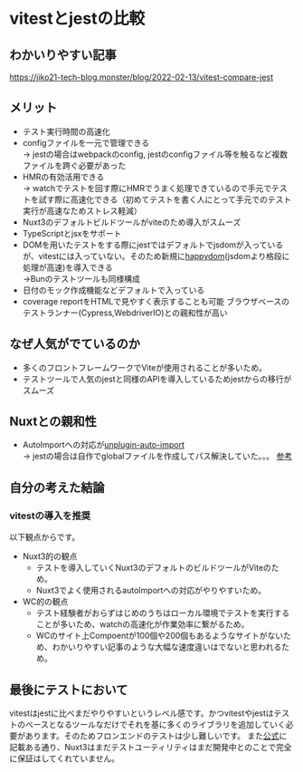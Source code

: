 # vitestとjestの比較

## わかいりやすい記事
https://jiko21-tech-blog.monster/blog/2022-02-13/vitest-compare-jest

## メリット
- テスト実行時間の高速化
- configファイルを一元で管理できる  
→ jestの場合はwebpackのconfig, jestのconfigファイル等を触るなど複数ファイルを跨ぐ必要があった
- HMRの有効活用できる   
→ watchでテストを回す際にHMRでうまく処理できているので手元でテストを試す際に高速化できる（初めてテストを書く人にとって手元でのテスト実行が高速なためストレス軽減）
- Nuxt3のデフォルトビルドツールがviteのため導入がスムーズ
- TypeScriptとjsxをサポート
- DOMを用いたテストをする際にjestではデフォルトでjsdomが入っているが、vitestには入っていない。そのため新規に[happydom](https://www.npmjs.com/package/happy-dom)(jsdomより格段に処理が高速)を導入できる  
→Bunのテストツールも同様構成
- 日付のモック作成機能などデフォルトで入っている
- coverage reportをHTMLで見やすく表示することも可能
  ブラウザベースのテストランナー(Cypress,WebdriverIO)との親和性が高い 

## なぜ人気がでているのか
- 多くのフロントフレームワークでViteが使用されることが多いため。
- テストツールで人気のjestと同様のAPIを導入しているためjestからの移行がスムーズ

## Nuxtとの親和性
- AutoImportへの対応が[unplugin-auto-import](https://github.com/unplugin/unplugin-auto-import)  
→ jestの場合は自作でglobalファイルを作成してパス解決していた。。。
[参考](https://github.com/unplugin/unplugin-auto-import/issues/33)

## 自分の考えた結論
### vitestの導入を推奨
以下観点からです。
- Nuxt3的の観点
  - テストを導入していくNuxt3のデフォルトのビルドツールがViteのため。
  - Nuxt3でよく使用されるautoImportへの対応がやりやすいため。
- WC的の観点
  - テスト経験者がおらずはじめのうちはローカル環境でテストを実行することが多いため、watchの高速化が作業効率に繋がるため。
  - WCのサイト上Compoentが100個や200個もあるようなサイトがないため、わかいりやすい記事のような大幅な速度違いはでないと思われるため。

## 最後にテストにおいて
vitestはjestに比べまだやりやすいというレベル感です。かつvitestやjestはテストのベースとなるツールなだけでそれを基に多くのライブラリを追加していく必要があります。そのためフロンエンドのテストは少し難しいです。
また[公式](https://nuxt.com/docs/getting-started/testing)に記載ある通り、Nuxt3はまだテストユーティリティはまだ開発中とのことで完全に保証はしてくれていません。
